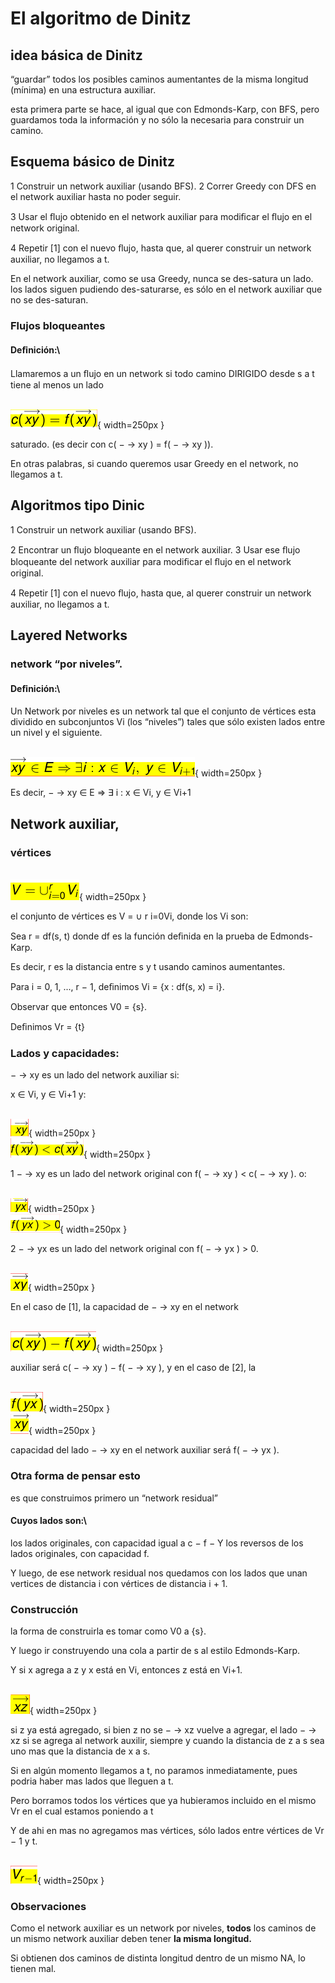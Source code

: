 # El algoritmo de Dinitz

## idea básica de Dinitz
“guardar” todos los posibles caminos aumentantes de la misma longitud (mínima) en una estructura auxiliar.

esta primera parte se hace, al igual que con Edmonds-Karp, con BFS, pero guardamos toda la información y no sólo la necesaria para construir un camino.


## Esquema básico de Dinitz

1 Construir un network auxiliar (usando BFS).
2 Correr Greedy con DFS en el network auxiliar hasta no poder seguir.

3 Usar el ﬂujo obtenido en el network auxiliar para modiﬁcar el ﬂujo en el network original.

4 Repetir [1] con el nuevo ﬂujo, hasta que, al querer construir un network auxiliar, no llegamos a t.

En el network auxiliar, como se usa Greedy, nunca se des-satura un lado.
los lados siguen pudiendo des-saturarse, es sólo en el network auxiliar que no se des-saturan.


### Flujos bloqueantes


#### Deﬁnición:\
Llamaremos a un ﬂujo en un network
si todo camino DIRIGIDO desde s a t tiene al menos un lado

\
![16a](./imgs/10_Dinic2021S_v2/16a.png){ width=250px }

saturado. (es decir con c(  $-$ → xy ) = f(  $-$ → xy )).

En otras palabras, si cuando queremos usar Greedy en el network, no llegamos a t.


## Algoritmos tipo Dinic

1 Construir un network auxiliar (usando BFS).

2 Encontrar un ﬂujo bloqueante en el network auxiliar.
3 Usar ese ﬂujo bloqueante del network auxiliar para modiﬁcar el ﬂujo en el network original.

4 Repetir [1] con el nuevo ﬂujo, hasta que, al querer construir un network auxiliar, no llegamos a t.


## Layered Networks


### network “por niveles”.


#### Deﬁnición:\
Un Network por niveles es un network tal que el conjunto de vértices esta dividido en subconjuntos Vi (los “niveles”) tales que sólo existen lados entre un nivel y el siguiente.

\
![21a](./imgs/10_Dinic2021S_v2/21a.png){ width=250px }

Es decir,  $-$ → xy  $\in$  E  $\Rightarrow$   $\exists$ i : x  $\in$  Vi, y  $\in$  Vi+1


## Network auxiliar,

### vértices

\
![22a](./imgs/10_Dinic2021S_v2/22a.png){ width=250px }

el conjunto de vértices es V =  $\cup$ r i=0Vi, donde los Vi son:

Sea r = df(s, t) donde df es la función deﬁnida en la prueba de Edmonds-Karp.

Es decir, r es la distancia entre s y t usando caminos aumentantes.

Para i = 0, 1, ..., r  $-$  1, deﬁnimos Vi = {x : df(s, x) = i}.

Observar que entonces V0 = {s}.

Deﬁnimos Vr = {t}


### Lados y capacidades:
 $-$ → xy es un lado del network auxiliar si:

x  $\in$  Vi, y  $\in$  Vi+1
y:

\
![23a](./imgs/10_Dinic2021S_v2/23a.png){ width=250px }
\
![23b](./imgs/10_Dinic2021S_v2/23b.png){ width=250px }

1  $-$ → xy es un lado del network original con f(  $-$ → xy ) < c(  $-$ → xy ).
o:

\
![23c](./imgs/10_Dinic2021S_v2/23c.png){ width=250px }
\
![23d](./imgs/10_Dinic2021S_v2/23d.png){ width=250px }

2  $-$ → yx es un lado del network original con f(  $-$ → yx ) > 0.

\
![23e](./imgs/10_Dinic2021S_v2/23e.png){ width=250px }

En el caso de [1], la capacidad de  $-$ → xy en el network

\
![23f](./imgs/10_Dinic2021S_v2/23f.png){ width=250px }

auxiliar será c(  $-$ → xy )  $-$  f(  $-$ → xy ), y en el caso de [2], la

\
![23g](./imgs/10_Dinic2021S_v2/23g.png){ width=250px }
\
![23h](./imgs/10_Dinic2021S_v2/23h.png){ width=250px }

capacidad del lado  $-$ → xy en el network auxiliar será f(  $-$ → yx ).


### Otra forma de pensar esto
es que construimos primero un “network residual”

#### Cuyos lados son:\

los lados originales, con capacidad igual a c  $-$  f
 $-$  Y los reversos de los lados originales, con capacidad f.

Y luego, de ese network residual nos quedamos con los lados que unan vertices de distancia i con vértices de distancia i + 1.


### Construcción

la forma de construirla es tomar como V0 a {s}.

Y luego ir construyendo una cola a partir de s al estilo Edmonds-Karp.

Y si x agrega a z y x está en Vi, entonces z está en Vi+1.

\
![25a](./imgs/10_Dinic2021S_v2/25a.png){ width=250px }

si z ya está agregado, si bien z no se  $-$ → xz vuelve a agregar, el lado  $-$ → xz si se agrega al network auxilir, siempre y cuando la distancia de z a s sea uno mas que la distancia de x a s.

Si en algún momento llegamos a t, no paramos inmediatamente, pues podria haber mas lados que lleguen a t.

Pero borramos todos los vértices que ya hubieramos incluido en el mismo Vr en el cual estamos poniendo a t

Y de ahi en mas no agregamos mas vértices, sólo lados entre vértices de Vr $-$ 1 y t.

\
![26a](./imgs/10_Dinic2021S_v2/26a.png){ width=250px }


### Observaciones

Como el network auxiliar es un network por niveles,
**todos**
los caminos de un mismo network auxiliar deben tener
**la misma longitud.**

Si obtienen dos caminos de distinta longitud dentro de un mismo NA, lo tienen mal.